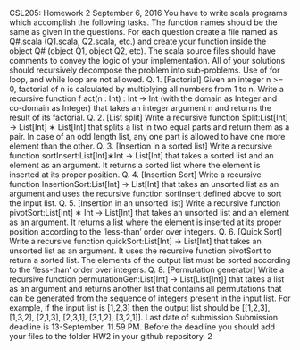 
CSL205: Homework 2
September 6, 2016
You have to write scala programs which accomplish the following tasks. The function names
should be the same as given in the questions. For each question create a file named as Q#.scala
(Q1.scala, Q2.scala, etc.) and create your function inside the object Q# (object Q1, object Q2,
etc). The scala source files should have comments to convey the logic of your implementation.
All of your solutions should recursively decompose the problem into sub-problems. Use of for
loop, and while loop are not allowed.
Q. 1. [Factorial] Given an integer n >= 0, factorial of n is calculated by multiplying
all numbers from 1 to n. Write a recursive function f act(n : Int) : Int → Int (with the
domain as Integer and co-domain as Integer) that takes an integer argument n and returns
the result of its factorial.
Q. 2. [List split] Write a recursive function Split:List[Int] → List[Int] ∗ List[Int] that
splits a list in two equal parts and return them as a pair. In case of an odd length list, any
one part is allowed to have one more element than the other.
Q. 3. [Insertion in a sorted list] Write a recursive function sortInsert:List[Int]∗Int →
List[Int] that takes a sorted list and an element as an argument. It returns a sorted list
where the element is inserted at its proper position.
Q. 4. [Insertion Sort] Write a recursive function InsertionSort:List[Int] → List[Int]
that takes an unsorted list as an argument and uses the recursive function sortInsert defined
above to sort the input list.
Q. 5. [Insertion in an unsorted list] Write a recursive function pivotSort:List[Int] ∗
Int → List[Int] that takes an unsorted list and an element as an argument. It returns a
list where the element is inserted at its proper position according to the ‘less-than’ order
over integers.
Q. 6. [Quick Sort] Write a recursive function quickSort:List[Int] → List[Int] that takes
an unsorted list as an argument. It uses the recursive function pivotSort to return a sorted
list. The elements of the output list must be sorted according to the ‘less-than’ order over
integers.
Q. 8. [Permutation generator] Write a recursive function permutationGen:List[Int] →
List[List[Int]] that takes a list as an argument and returns another list that contains all
permutations that can be generated from the sequence of integers present in the input list.
For example, if the input list is [1,2,3] then the output list should be [[1,2,3], [1,3,2], [2,1,3],
[2,3,1], [3,1,2], [3,2,1]].
Last date of submission Submission deadline is 13-September, 11.59 PM. Before the deadline
you should add your files to the folder HW2 in your github repository.
2
